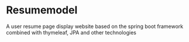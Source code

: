 # Resumemodel
A user resume page display website based on the spring boot framework combined with thymeleaf, JPA and other technologies
